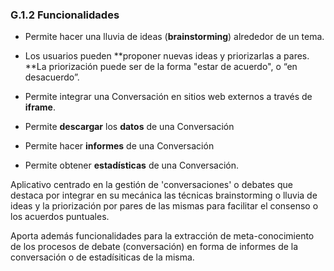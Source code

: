 ### G.1.2 Funcionalidades

* Permite hacer una lluvia de ideas \(**brainstorming**\) alrededor de un tema.

* Los usuarios pueden **proponer nuevas ideas y priorizarlas a pares. **La priorización puede ser de la forma "estar de acuerdo", o “en desacuerdo”.

* Permite integrar una Conversación en sitios web externos a través de **iframe**.

* Permite **descargar** los **datos** de una Conversación

* Permite hacer **informes** de una Conversación

* Permite obtener **estadísticas** de una Conversación.

Aplicativo centrado en la gestión de 'conversaciones' o debates que destaca por integrar en su mecánica las técnicas brainstorming o lluvia de ideas y la priorización por pares de las mismas para facilitar el consenso o los acuerdos puntuales.

Aporta además funcionalidades para la extracción de meta-conocimiento de los procesos de debate \(conversación\) en forma de informes de la conversación o de estadísiticas de la misma.







